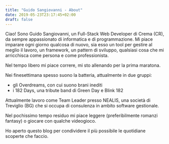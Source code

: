 ```yaml
---
title: "Guido Sangiovanni - About"
date: 2019-05-23T23:17:45+02:00
draft: false
---
```


Ciao! Sono Guido Sangiovanni, un Full-Stack Web Developer di Crema (CR), da sempre appassionato di informatica e di programmazione.
Mi piace imparare ogni giorno qualcosa di nuovo, sia esso un tool per gestire al meglio il lavoro, un framework, un pattern di sviluppo, qualsiasi cosa che mi arricchisca come persona e come professionista.

Nel tempo libero mi piace correre, mi sto allenando per la prima maratona.

Nei finesettimana spesso suono la batteria, attualmente in due gruppi:

- gli Overdreams, con cui suono brani inediti
- i 182 Days, una tribute band di Green Day e Blink 182


Attualmente lavoro come Team Leader presso NEALIS, una società di Treviglio (BG) che si occupa di consulenza in ambito software gestionale.

Nel pochissimo tempo residuo mi piace leggere (preferibilmente romanzi fantasy) o giocare con qualche videogioco.

Ho aperto questo blog per condividere il più possibile le quotidiane scoperte che faccio.
